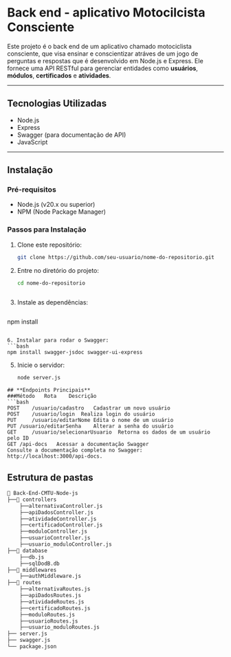 # Back end - aplicativo Motocilcista Consciente

Este projeto é o back end de um aplicativo chamado motociclista consciente, que visa ensinar e conscientizar atráves de um jogo de perguntas e respostas que é desenvolvido em Node.js e Express. Ele fornece uma API RESTful para gerenciar entidades como **usuários**, **módulos**, **certificados** e **atividades**.

---

## Tecnologias Utilizadas

- Node.js
- Express
- Swagger (para documentação de API)
- JavaScript

---

## Instalação

### Pré-requisitos
- Node.js (v20.x ou superior)
- NPM (Node Package Manager)

### Passos para Instalação
1. Clone este repositório:
   ```bash
   git clone https://github.com/seu-usuario/nome-do-repositorio.git
   
2. Entre no diretório do projeto:
   ```bash
   cd nome-do-repositorio
    
3. Instale as dependências:
   ```bash
  npm install
```

6. Instalar para rodar o Swagger:
```bash
npm install swagger-jsdoc swagger-ui-express
```

5. Inicie o servidor:
   ```bash
   node server.js
```
## **Endpoints Principais**
###Método	Rota	Descrição
```bash
POST	/usuario/cadastro	Cadastrar um novo usuário
POST	/usuario/login	Realiza login do usuário
PUT     /usuario/editarNome Edita o nome de um usuário
PUT	/usuario/editarSenha	Alterar a senha do usuário
GET     /usuario/selecionarUsuario  Retorna os dados de um usuário pelo ID
GET	/api-docs	Acessar a documentação Swagger
Consulte a documentação completa no Swagger: http://localhost:3000/api-docs.
```

## **Estrutura de pastas**
```bash
📂 Back-End-CMTU-Node-js
├──📂 controllers
	├──alternativaController.js
	├──apiDadosController.js
	├──atividadeController.js
	├──certificadoController.js
	├──moduloController.js
	├──usuarioController.js
	├──usuario_moduloController.js    
├──📂 database
	├──db.js
	├──sqlDodB.db
├──📂 middlewares 
	├──authMiddleware.js
├──📂 routes 
	├──alternativaRoutes.js    
	├──apiDadosRoutes.js
	├──atividadeRoutes.js
	├──certificadoRoutes.js
	├──moduloRoutes.js
	├──usuarioRoutes.js
	├──usuario_moduloRoutes.js  
├── server.js          
├── swagger.js         
└── package.json       






